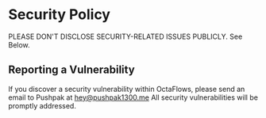 # Security Policy

PLEASE DON'T DISCLOSE SECURITY-RELATED ISSUES PUBLICLY. See Below.

## Reporting a Vulnerability

If you discover a security vulnerability within OctaFlows, please send an email to Pushpak at hey@pushpak1300.me All security vulnerabilities will be promptly addressed.
